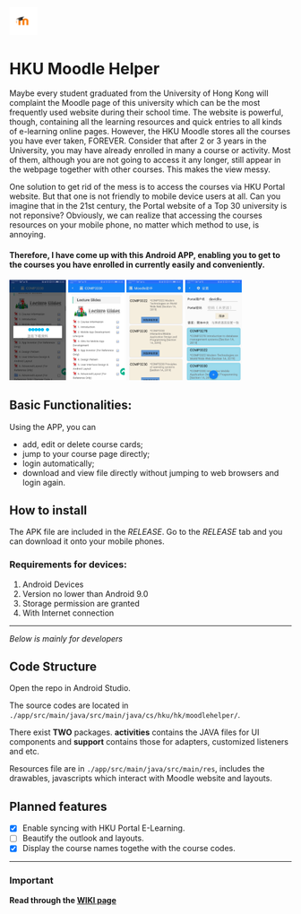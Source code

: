 <img src="app/src/main/res/mipmap-xxxhdpi/ic_launcher_foreground.png" alt="icon" width="10%"></img>
# HKU Moodle Helper

Maybe every student graduated from the University of Hong Kong will complaint the Moodle page of this university
which can be the most frequently used website during their school time. The website is powerful, though, containing 
all the learning resources and quick entries to all kinds of e-learning online pages. However, the HKU Moodle stores
all the courses you have ever taken, FOREVER. Consider that after 2 or 3 years in the University, you may have already
enrolled in many a course or activity. Most of them, although you are not going to access it any longer, still appear
in the webpage together with other courses. This makes the view messy. 

One solution to get rid of the mess is to access the courses via HKU Portal website. But that one is not friendly to
mobile device users at all. Can you imagine that in the 21st century, the Portal website of a Top 30 university
is not reponsive? Obviously, we can realize that accessing the courses resources on your mobile phone, no matter which
method to use, is annoying. 

#### Therefore, I have come up with this Android APP, enabling you to get to the courses you have enrolled in currently easily and conveniently. 

<img src=".idea/img/1.jpg" alt="Loading dialog" width="20%"></img>
<img src=".idea/img/2.jpg" alt="Moodle content" width="20%"></img>
<img src=".idea/img/4.jpg" alt="Cards for courses" width="20%"></img>
<img src=".idea/img/3.jpg" alt="Setting activities" width="20%"></img>

## Basic Functionalities: 

Using the APP, you can 
 * add, edit or delete course cards;
 * jump to your course page directly; 
 * login automatically; 
 * download and view file directly without jumping to web browsers and login again.
 
## How to install

The APK file are included in the *RELEASE*. Go to the *RELEASE* tab and you can download it onto your mobile
phones. 

### Requirements for devices: 
1. Android Devices
1. Version no lower than Android 9.0
1. Storage permission are granted
1. With Internet connection

---
*Below is mainly for developers*
 
## Code Structure

Open the repo in Android Studio. 

The source codes are located in `./app/src/main/java/src/main/java/cs/hku/hk/moodlehelper/`. 

There exist **TWO** packages. **activities**  contains the JAVA files for UI components and 
**support** contains those for adapters, customized listeners and etc. 

Resources file are in `./app/src/main/java/src/main/res`, includes the drawables, javascripts which
interact with Moodle website and layouts. 

## Planned features
- [x] Enable syncing with HKU Portal E-Learning. 
- [ ] Beautify the outlook and layouts. 
- [x] Display the course names togethe with the course codes. 

-----

### Important
**Read through the [WIKI page](https://https://github.com/EE-LiuYunhao/moodlehelper/wiki)**

